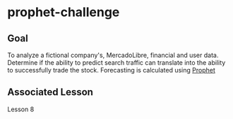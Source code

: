 # prophet-challenge

## Goal

To analyze a fictional company's, MercadoLibre, financial and user data.
Determine if the ability to predict search traffic can translate into the ability to successfully trade the stock.
Forecasting is calculated using [Prophet](https://pypi.org/project/prophet/s)

## Associated Lesson

Lesson 8
